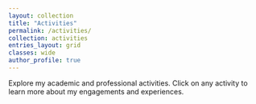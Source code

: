 ```yaml
---
layout: collection
title: "Activities"
permalink: /activities/
collection: activities
entries_layout: grid
classes: wide
author_profile: true
---
```


Explore my academic and professional activities. Click on any activity to learn more about my engagements and experiences.